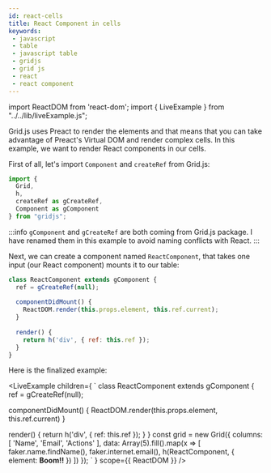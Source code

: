 ```yaml
---
id: react-cells
title: React Component in cells
keywords:
 - javascript
 - table
 - javascript table
 - gridjs
 - grid js
 - react
 - react component
---
```


import ReactDOM from 'react-dom';
import { LiveExample } from "../../lib/liveExample.js";

Grid.js uses Preact to render the elements and that means that you can take advantage of Preact's Virtual DOM and render
complex cells. In this example, we want to render React components in our cells.

First of all, let's import `Component` and `createRef` from Grid.js:
```js
import { 
  Grid,
  h,
  createRef as gCreateRef,
  Component as gComponent 
} from "gridjs";
```

:::info
`gComponent` and `gCreateRef` are both coming from Grid.js package. 
I have renamed them in this example to avoid naming conflicts with React. 
:::

Next, we can create a component named `ReactComponent`, that takes one input (our React component) mounts it to our table:

```js
class ReactComponent extends gComponent {
  ref = gCreateRef(null);
  
  componentDidMount() {
    ReactDOM.render(this.props.element, this.ref.current);
  }
  
  render() {
    return h('div', { ref: this.ref });
  }
}
```

Here is the finalized example:

<LiveExample children={
`
class ReactComponent extends gComponent {
  ref = gCreateRef(null);
  
  componentDidMount() {
    ReactDOM.render(this.props.element, this.ref.current)
  }
  
  render() {
    return h('div', { ref: this.ref });
  }
}
const grid = new Grid({
  columns: [
    'Name',
    'Email',
    'Actions'
  ],
  data: Array(5).fill().map(x => [
    faker.name.findName(),
    faker.internet.email(),
    h(ReactComponent, { element: <b>Boom!!</b> })
  ])
});
`
} scope={{ ReactDOM }} />

